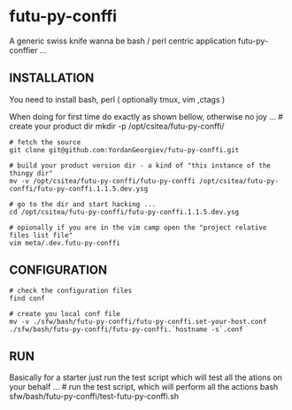 # futu-py-conffi
A generic swiss knife wanna be bash / perl centric application futu-py-conffier ...

## INSTALLATION
    
You need to install bash, perl ( optionally tmux, vim ,ctags ) 

When doing for first time do exactly as shown bellow, otherwise no joy ...
    # create your product dir
    mkdir -p /opt/csitea/futu-py-conffi/

    # fetch the source
    git clone git@github.com:YordanGeorgiev/futu-py-conffi.git

    # build your product version dir - a kind of "this instance of the thingy dir"
    mv -v /opt/csitea/futu-py-conffi/futu-py-conffi /opt/csitea/futu-py-conffi/futu-py-conffi.1.1.5.dev.ysg

    # go to the dir and start hacking ... 
    cd /opt/csitea/futu-py-conffi/futu-py-conffi.1.1.5.dev.ysg
 
    # opionally if you are in the vim camp open the "project relative files list file"
    vim meta/.dev.futu-py-conffi

## CONFIGURATION
    
    # check the configuration files
    find conf

    # create you local conf file      
    mv -v ./sfw/bash/futu-py-conffi/futu-py-conffi.set-your-host.conf ./sfw/bash/futu-py-conffi/futu-py-conffi.`hostname -s`.conf 
    
## RUN

Basically for a starter just run the test script which will test all the ations on your behalf ...
    # run the test script, which will perform all the actions
    bash sfw/bash/futu-py-conffi/test-futu-py-conffi.sh 
